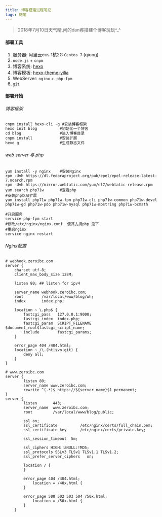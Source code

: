 ```yaml
---
title: 博客搭建过程笔记
tags: 随笔
---
```


> 2018年7月10日天气晴,闲的dan疼搭建个博客玩玩^_^

#### 部署工具

1. 服务器: 阿里云ecs 1核2G `Centos 7` (qiong)
2. `node.js` + `cnpm`
3. 博客系统: [hexo](https://hexo.io/)
4. 博客模板: [hexo-theme-yilia](https://github.com/litten/hexo-theme-yilia)
5. WebServer: `nginx` +` php-fpm`
6. `git`

#### 部署开始

###### 博客框架

```javascript
cnpm install hexo-cli -g #安装博客框架
hexo init blog 			#初始化一个博客
cd blog 			    #进入博客目录
cnpm install 			#安装扩展
hexo g					#生成静态文件
```

###### web server 与 php

``` shell
yum install -y nginx 	#安装Nginx
rpm -Uvh https://dl.fedoraproject.org/pub/epel/epel-release-latest-7.noarch.rpm
rpm -Uvh https://mirror.webtatic.com/yum/el7/webtatic-release.rpm
yum search php71w 		#查看php
#安装php以及扩展
yum install php71w php71w-fpm php71w-cli php71w-common php71w-devel php71w-gd php71w-pdo php71w-mysql php71w-mbstring php71w-bcmath

#开启服务
service php-fpm start
#修改/etc/nginx/nginx.conf  使其支持php 见下
#重启nginx
service nginx restart
```

###### Nginx配置

```shell
# webhook.zeroibc.com
server {
    charset utf-8;
    client_max_body_size 128M;

    listen 80; ## listen for ipv4

    server_name webhook.zeroibc.com;
    root        /var/local/www/blog/wh;
    index       index.php;

    location ~ \.php$ {
        fastcgi_pass   127.0.0.1:9000;
        fastcgi_index  index.php;
        fastcgi_param  SCRIPT_FILENAME  $document_root$fastcgi_script_name;
        include        fastcgi_params;
    }

    error_page 404 /404.html;
    location ~ /\.(ht|svn|git) {
        deny all;
    }
}
```

```shell
# www.zeroibc.com
server {
        listen 80;
        server_name www.zeroibc.com;
        rewrite ^(.*)$ https://${server_name}$1 permanent;
}
server {
        listen       443;
        server_name  www.zeroibc.com;
        root         /var/local/www/blog/public;

        ssl on;
        ssl_certificate          /etc/nginx/certs/full_chain.pem;
        ssl_certificate_key      /etc/nginx/certs/private.key;

        ssl_session_timeout  5m;

        ssl_ciphers HIGH:!aNULL:!MD5;
        ssl_protocols SSLv3 TLSv1 TLSv1.1 TLSv1.2;
        ssl_prefer_server_ciphers   on;

        location / {
        }

        error_page 404 /404.html;
            location = /40x.html {
        }

        error_page 500 502 503 504 /50x.html;
            location = /50x.html {
        }
    }
```


